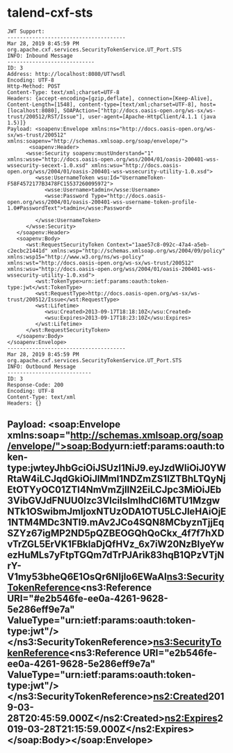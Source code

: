 # talend-cxf-sts


	JWT Support:
	--------------------------------------
	Mar 28, 2019 8:45:59 PM org.apache.cxf.services.SecurityTokenService.UT_Port.STS
	INFO: Inbound Message
	----------------------------
	ID: 3
	Address: http://localhost:8080/UT?wsdl
	Encoding: UTF-8
	Http-Method: POST
	Content-Type: text/xml;charset=UTF-8
	Headers: {accept-encoding=[gzip,deflate], connection=[Keep-Alive], Content-Length=[1548], content-type=[text/xml;charset=UTF-8], host=[localhost:8080], SOAPAction=["http://docs.oasis-open.org/ws-sx/ws-trust/200512/RST/Issue"], user-agent=[Apache-HttpClient/4.1.1 (java 1.5)]}
	Payload: <soapenv:Envelope xmlns:ns="http://docs.oasis-open.org/ws-sx/ws-trust/200512" xmlns:soapenv="http://schemas.xmlsoap.org/soap/envelope/">
		   <soapenv:Header>
	      <wsse:Security soapenv:mustUnderstand="1" xmlns:wsse="http://docs.oasis-open.org/wss/2004/01/oasis-200401-wss-wssecurity-secext-1.0.xsd" xmlns:wsu="http://docs.oasis-open.org/wss/2004/01/oasis-200401-wss-wssecurity-utility-1.0.xsd">
	         <wsse:UsernameToken wsu:Id="UsernameToken-F58F4572177B3478FC15537260095972">
	            <wsse:Username>tadmin</wsse:Username>
	            <wsse:Password Type="http://docs.oasis-open.org/wss/2004/01/oasis-200401-wss-username-token-profile-1.0#PasswordText">tadmin</wsse:Password>
	
	         </wsse:UsernameToken>
	      </wsse:Security>
	   </soapenv:Header>
	   <soapenv:Body>
	      <wst:RequestSecurityToken Context="1aae57c8-092c-47a4-a5eb-c2ecbc21441d" xmlns:wsp="http://schemas.xmlsoap.org/ws/2004/09/policy" xmlns:wsp15="http://www.w3.org/ns/ws-policy" xmlns:wst="http://docs.oasis-open.org/ws-sx/ws-trust/200512" xmlns:wsu="http://docs.oasis-open.org/wss/2004/01/oasis-200401-wss-wssecurity-utility-1.0.xsd">
        	 <wst:TokenType>urn:ietf:params:oauth:token-type:jwt</wst:TokenType>
	         <wst:RequestType>http://docs.oasis-open.org/ws-sx/ws-trust/200512/Issue</wst:RequestType>
	         <wst:Lifetime>
	            <wsu:Created>2013-09-17T18:18:10Z</wsu:Created>
	            <wsu:Expires>2013-09-17T18:23:10Z</wsu:Expires>
	         </wst:Lifetime>
	      </wst:RequestSecurityToken>
	   </soapenv:Body>
	</soapenv:Envelope>
	--------------------------------------
	Mar 28, 2019 8:45:59 PM org.apache.cxf.services.SecurityTokenService.UT_Port.STS
	INFO: Outbound Message
	---------------------------
	ID: 3
	Response-Code: 200
	Encoding: UTF-8
	Content-Type: text/xml
	Headers: {}
Payload: <soap:Envelope xmlns:soap="http://schemas.xmlsoap.org/soap/envelope/"><soap:Body><RequestSecurityTokenResponseCollection xmlns="http://docs.oasis-open.org/ws-sx/ws-trust/200512" xmlns:ns2="http://docs.oasis-open.org/wss/2004/01/oasis-200401-wss-wssecurity-utility-1.0.xsd" xmlns:ns3="http://docs.oasis-open.org/wss/2004/01/oasis-200401-wss-wssecurity-secext-1.0.xsd" xmlns:ns4="http://www.w3.org/2005/08/addressing" xmlns:ns5="http://docs.oasis-open.org/ws-sx/ws-trust/200802"><RequestSecurityTokenResponse Context="1aae57c8-092c-47a4-a5eb-c2ecbc21441d"><TokenType>urn:ietf:params:oauth:token-type:jwt</TokenType><RequestedSecurityToken><TokenWrapper xmlns:ns6="http://docs.oasis-open.org/ws-sx/ws-trust/200512" xmlns="">eyJhbGciOiJSUzI1NiJ9.eyJzdWIiOiJ0YWRtaW4iLCJqdGkiOiJlMmI1NDZmZS1lZTBhLTQyNjEtOTYyOC01ZTI4NmVmZjllN2EiLCJpc3MiOiJEb3VibGVJdFNUU0lzc3VlciIsImlhdCI6MTU1MzgwNTk1OSwibmJmIjoxNTUzODA1OTU5LCJleHAiOjE1NTM4MDc3NTl9.mAv2JCo4SQN8MCbyznTjjEqSZYz67igMP2ND5pQZBEOGQhQoCkx_4f7f7hXDvTrZGL5ErVK1FBklaDjQfHVz_6x7iW20NzBIyeYwezHuMLs7yFtpTGQm7dTrPJArik83hqB1QPzVTjNrY-V1my53bheQ6E1OsQr6NIjlo6EWaAI</TokenWrapper></RequestedSecurityToken><RequestedAttachedReference><ns3:SecurityTokenReference><ns3:Reference URI="#e2b546fe-ee0a-4261-9628-5e286eff9e7a" ValueType="urn:ietf:params:oauth:token-type:jwt"/></ns3:SecurityTokenReference></RequestedAttachedReference><RequestedUnattachedReference><ns3:SecurityTokenReference><ns3:Reference URI="e2b546fe-ee0a-4261-9628-5e286eff9e7a" ValueType="urn:ietf:params:oauth:token-type:jwt"/></ns3:SecurityTokenReference></RequestedUnattachedReference><Lifetime><ns2:Created>2019-03-28T20:45:59.000Z</ns2:Created><ns2:Expires>2019-03-28T21:15:59.000Z</ns2:Expires></Lifetime></RequestSecurityTokenResponse></RequestSecurityTokenResponseCollection></soap:Body></soap:Envelope>
--------------------------------------
